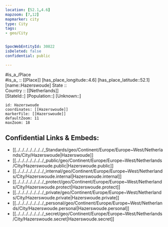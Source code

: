 ```yaml
---
location: [52.1,4.6] 
mapzoom: [7,12] 
mapmarker: city 
type: City
tags:
- geo/City


SpocWebEntityId: 30822
isDeleted: false
confidential: public

---
```

#is_a_/Place  
#is_a_ :: [[Place]] 
[has_place_longitude::4.6] 
[has_place_latitude::52.1] 
[name::Hazerswoude] 
State ::  
Country :: [[Netherlands]]  
[StateId::] 
[Population::] 
[Unknown::] 


```leaflet
id: Hazerswoude
coordinates: [[Hazerswoude]] 
markerFile: [[Hazerswoude]] 
defaultZoom: 11 
maxZoom: 18
```


## Confidential Links & Embeds: 
- [[../../../../../../../_Standards/geo/Continent/Europe/Europe~West/Netherlands/City/Hazerswoude|Hazerswoude]] 
- [[../../../../../../../_public/geo/Continent/Europe/Europe~West/Netherlands/City/Hazerswoude.public|Hazerswoude.public]] 
- [[../../../../../../../_internal/geo/Continent/Europe/Europe~West/Netherlands/City/Hazerswoude.internal|Hazerswoude.internal]] 
- [[../../../../../../../_protect/geo/Continent/Europe/Europe~West/Netherlands/City/Hazerswoude.protect|Hazerswoude.protect]] 
- [[../../../../../../../_private/geo/Continent/Europe/Europe~West/Netherlands/City/Hazerswoude.private|Hazerswoude.private]] 
- [[../../../../../../../_personal/geo/Continent/Europe/Europe~West/Netherlands/City/Hazerswoude.personal|Hazerswoude.personal]] 
- [[../../../../../../../_secret/geo/Continent/Europe/Europe~West/Netherlands/City/Hazerswoude.secret|Hazerswoude.secret]] 
